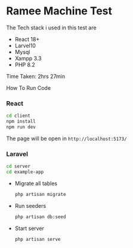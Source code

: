 # Ramee Machine Test

The Tech stack i used in this test are

- React 18+
- Larvel10
- Mysql
- Xampp 3.3
- PHP 8.2

Time Taken: 2hrs 27min

How To Run Code

### React

```bash
cd client
npm install
npm run dev
```

The page will be open in `http://localhost:5173/`

### Laravel

```bash
cd server
cd example-app
```

- Migrate all tables

  ```bash
  php artisan migrate
  ```

- Run seeders

  ```bash
  php artisan db:seed
  ```

- Start server

  ```bash
  php artisan serve
  ```
